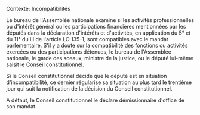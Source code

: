 Contexte: Incompatibilités

Le bureau de l'Assemblée nationale examine si les activités professionnelles ou d'intérêt général ou les participations financières mentionnées par les députés dans la déclaration d'intérêts et d'activités, en application du 5° et du 11° du III de l'article LO 135-1, sont compatibles avec le mandat parlementaire. S'il y a doute sur la compatibilité des fonctions ou activités exercées ou des participations détenues, le bureau de l'Assemblée nationale, le garde des sceaux, ministre de la justice, ou le député lui-même saisit le Conseil constitutionnel.

Si le Conseil constitutionnel décide que le député est en situation d'incompatibilité, ce dernier régularise sa situation au plus tard le trentième jour qui suit la notification de la décision du Conseil constitutionnel.

A défaut, le Conseil constitutionnel le déclare démissionnaire d'office de son mandat.